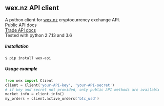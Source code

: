 ## wex.nz API client
A python client for [wex.nz](https://wex.nz) cryptocurrency exchange API.  
[Public API docs](https://wex.nz/api/3/docs)  
[Trade API docs](https://wex.nz/tapi/docs)  
Tested with python 2.7.13 and 3.6
##### Installation
```
$ pip install wex-api
```
##### Usage example
```python
from wex import Client
client = Client('your-API-key', 'your-API-secret')
# if key and secret not provided, only public API methods are available
market_info = client.info()
my_orders = client.active_orders('btc_usd')
```

